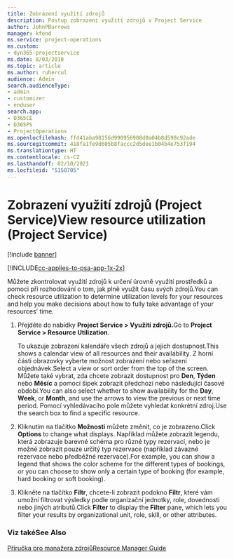 ```yaml
---
title: Zobrazení využití zdrojů
description: Postup zobrazení využití zdrojů v Project Service
author: JohnPBurrows
manager: kfend
ms.service: project-operations
ms.custom:
- dyn365-projectservice
ms.date: 8/03/2018
ms.topic: article
ms.author: ruhercul
audience: Admin
search.audienceType:
- admin
- customizer
- enduser
search.app:
- D365CE
- D365PS
- ProjectOperations
ms.openlocfilehash: ffd41aba98156d990956908d0a04b8d598c92ade
ms.sourcegitcommit: 418fa1fe9d605b8faccc2d5dee1b04b4e753f194
ms.translationtype: HT
ms.contentlocale: cs-CZ
ms.lasthandoff: 02/10/2021
ms.locfileid: "5150705"
---
```

# <a name="view-resource-utilization-project-service"></a><span data-ttu-id="461f5-103">Zobrazení využití zdrojů (Project Service)</span><span class="sxs-lookup"><span data-stu-id="461f5-103">View resource utilization (Project Service)</span></span>

[!include [banner](../includes/psa-now-project-operations.md)]

[!INCLUDE[cc-applies-to-psa-app-1x-2x](../includes/cc-applies-to-psa-app-1x-2x.md)]

<span data-ttu-id="461f5-104">Můžete zkontrolovat využití zdrojů k určení úrovně využití prostředků a pomoci při rozhodování o tom, jak plně využít času svých zdrojů.</span><span class="sxs-lookup"><span data-stu-id="461f5-104">You can check resource utilization to determine utilization levels for your resources and help you make decisions about how to fully take advantage of your resources’ time.</span></span>  
  
1. <span data-ttu-id="461f5-105">Přejděte do nabídky **Project Service > Využití zdrojů.**</span><span class="sxs-lookup"><span data-stu-id="461f5-105">Go to **Project Service > Resource Utilization**.</span></span> 

     <span data-ttu-id="461f5-106">To ukazuje zobrazení kalendáře všech zdrojů a jejich dostupnost.</span><span class="sxs-lookup"><span data-stu-id="461f5-106">This shows a calendar view of all resources and their availability.</span></span> <span data-ttu-id="461f5-107">Z horní části obrazovky vyberte možnost zobrazení nebo seřazení objednávek.</span><span class="sxs-lookup"><span data-stu-id="461f5-107">Select a view or sort order from the top of the screen.</span></span> <span data-ttu-id="461f5-108">Můžete také vybrat, zda chcete zobrazit dostupnost pro **Den**, **Týden** nebo **Měsíc** a pomocí šipek zobrazit předchozí nebo následující časové období.</span><span class="sxs-lookup"><span data-stu-id="461f5-108">You can also select whether to show availability for the **Day**, **Week**, or **Month**, and use the arrows to view the previous or next time period.</span></span> <span data-ttu-id="461f5-109">Pomocí vyhledávacího pole můžete vyhledat konkrétní zdroj.</span><span class="sxs-lookup"><span data-stu-id="461f5-109">Use the search box to find a specific resource.</span></span>      
  
2. <span data-ttu-id="461f5-110">Kliknutím na tlačítko **Možnosti** můžete změnit, co je zobrazeno.</span><span class="sxs-lookup"><span data-stu-id="461f5-110">Click **Options** to change what displays.</span></span> <span data-ttu-id="461f5-111">Například můžete zobrazit legendu, která zobrazuje barevné schéma pro různé typy rezervací, nebo je možné zobrazit pouze určitý typ rezervace (například závazné rezervace nebo předběžné rezervace).</span><span class="sxs-lookup"><span data-stu-id="461f5-111">For example, you can show a legend that shows the color scheme for the different types of bookings, or you can choose to show only a certain type of booking (for example, hard booking or soft booking).</span></span>  

3. <span data-ttu-id="461f5-112">Klikněte na tlačítko **Filtr**, chcete-li zobrazit podokno **Filtr**, které vám umožní filtrovat výsledky podle organizační jednotky, role, dovednosti nebo jiných atributů.</span><span class="sxs-lookup"><span data-stu-id="461f5-112">Click **Filter** to display the **Filter** pane, which lets you filter your results by organizational unit, role, skill, or other attributes.</span></span>  
  
### <a name="see-also"></a><span data-ttu-id="461f5-113">Viz také</span><span class="sxs-lookup"><span data-stu-id="461f5-113">See Also</span></span>  
 [<span data-ttu-id="461f5-114">Příručka pro manažera zdrojů</span><span class="sxs-lookup"><span data-stu-id="461f5-114">Resource Manager Guide</span></span>](../psa/resource-manager-guide.md)
